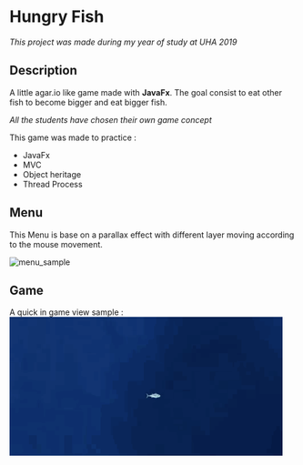 # Hungry Fish
*This project was made during my year of study at UHA 2019*

## Description
A little agar.io like game made with **JavaFx**.
The goal consist to eat other fish to become bigger and eat bigger fish.

*All the students have chosen their own game concept*

This game was made to practice :
* JavaFx
* MVC
* Object heritage
* Thread Process

## Menu
This Menu is base on a parallax effect with different layer moving according to the mouse movement.

![menu_sample](documentation/menu.gif)

## Game
A quick in game view sample :
![game_sample](documentation/game.gif)